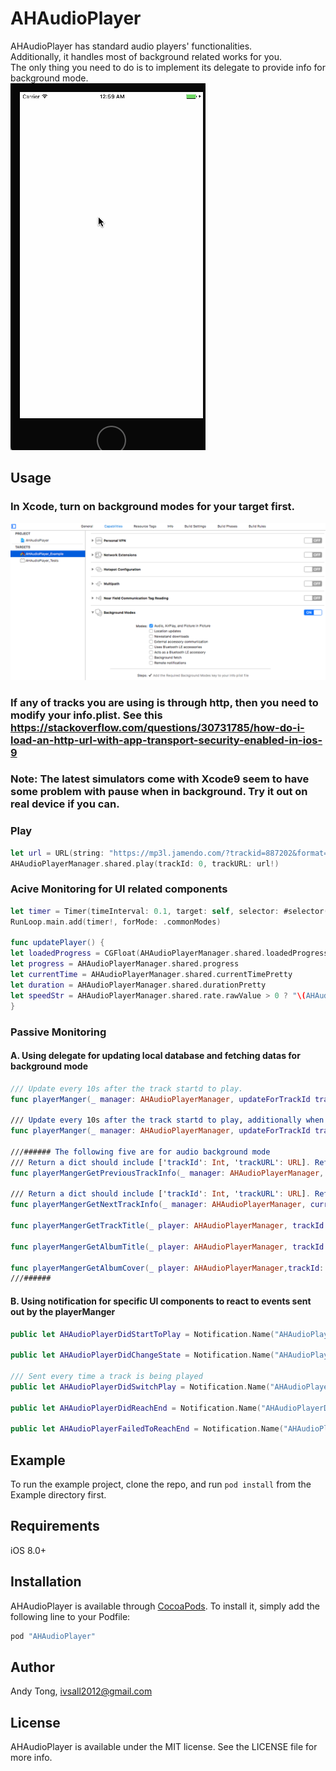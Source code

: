 # AHAudioPlayer
AHAudioPlayer has standard audio players' functionalities.  
Additionally, it handles most of background related works for you.  
The only thing you need to do is to implement its delegate to provide info for background mode.  
![](https://github.com/ivsall2012/AHAudioPlayer/blob/master/demo.gif)

## Usage
### In Xcode, turn on background modes for your target first.
![](https://github.com/ivsall2012/AHAudioPlayer/blob/master/background_modes.png)

### If any of tracks you are using is through http, then you need to modify your info.plist. See this https://stackoverflow.com/questions/30731785/how-do-i-load-an-http-url-with-app-transport-security-enabled-in-ios-9

### Note: The latest simulators come with Xcode9 seem to have some problem with pause when in background. Try it out on real device if you can.

### Play
```Swift
let url = URL(string: "https://mp3l.jamendo.com/?trackid=887202&format=mp31&from=app-devsite")
AHAudioPlayerManager.shared.play(trackId: 0, trackURL: url!)
```

### Acive Monitoring for UI related components
```Swift
let timer = Timer(timeInterval: 0.1, target: self, selector: #selector(updatePlayer), userInfo: nil, repeats: true)
RunLoop.main.add(timer!, forMode: .commonModes)

func updatePlayer() {
let loadedProgress = CGFloat(AHAudioPlayerManager.shared.loadedProgress)
let progress = AHAudioPlayerManager.shared.progress
let currentTime = AHAudioPlayerManager.shared.currentTimePretty
let duration = AHAudioPlayerManager.shared.durationPretty
let speedStr = AHAudioPlayerManager.shared.rate.rawValue > 0 ? "\(AHAudioPlayerManager.shared.rate.rawValue)x" : "1.0x"
}
```
### Passive Monitoring
#### A. Using delegate for updating local database and fetching datas for background mode
```Swift
/// Update every 10s after the track startd to play.
func playerManger(_ manager: AHAudioPlayerManager, updateForTrackId trackId: Int, duration: TimeInterval)

/// Update every 10s after the track startd to play, additionally when paused, resume, and right before stop.
func playerManger(_ manager: AHAudioPlayerManager, updateForTrackId trackId: Int, playedProgress: TimeInterval)

///###### The following five are for audio background mode
/// Return a dict should include ['trackId': Int, 'trackURL': URL]. Return [:] if there's none or network is broken.
func playerMangerGetPreviousTrackInfo(_ manager: AHAudioPlayerManager, currentTrackId: Int) -> [String: Any]

/// Return a dict should include ['trackId': Int, 'trackURL': URL]. Return [:] if there's none or network is broken.
func playerMangerGetNextTrackInfo(_ manager: AHAudioPlayerManager, currentTrackId: Int) -> [String: Any]

func playerMangerGetTrackTitle(_ player: AHAudioPlayerManager, trackId: Int) -> String?

func playerMangerGetAlbumTitle(_ player: AHAudioPlayerManager, trackId: Int) -> String?

func playerMangerGetAlbumCover(_ player: AHAudioPlayerManager,trackId: Int, _ callback: @escaping(_ coverImage: UIImage?)->Void)
///######
```

#### B. Using notification for specific UI components to react to events sent out by the playerManger
```Swift
public let AHAudioPlayerDidStartToPlay = Notification.Name("AHAudioPlayerDidStartToPlay")

public let AHAudioPlayerDidChangeState = Notification.Name("AHAudioPlayerDidChangeState")

/// Sent every time a track is being played
public let AHAudioPlayerDidSwitchPlay = Notification.Name("AHAudioPlayerDidSwitchPlay")

public let AHAudioPlayerDidReachEnd = Notification.Name("AHAudioPlayerDidReachEnd")

public let AHAudioPlayerFailedToReachEnd = Notification.Name("AHAudioPlayerFailedToReachEnd")
```
## Example

To run the example project, clone the repo, and run `pod install` from the Example directory first.

## Requirements
iOS 8.0+
## Installation

AHAudioPlayer is available through [CocoaPods](http://cocoapods.org). To install
it, simply add the following line to your Podfile:

```ruby
pod "AHAudioPlayer"
```

## Author

Andy Tong, ivsall2012@gmail.com

## License

AHAudioPlayer is available under the MIT license. See the LICENSE file for more info.

